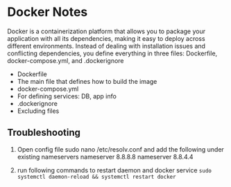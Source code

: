 # Docker Notes

Docker is a containerization platform that allows you to package your application with all its dependencies, 
making it easy to deploy across different environments. Instead of dealing with installation issues and conflicting dependencies, 
you define everything in three files: Dockerfile, docker-compose.yml, and .dockerignore
- Dockerfile
-   The main file that defines how to build the image
- docker-compose.yml
-   For defining services: DB, app info
- .dockerignore
-   Excluding files

## Troubleshooting

1. Open config file sudo nano /etc/resolv.conf and add the following under existing nameservers
    nameserver 8.8.8.8 
    nameserver 8.8.4.4

2. run following commands to restart daemon and docker service
        `sudo systemctl daemon-reload && systemctl restart docker`
